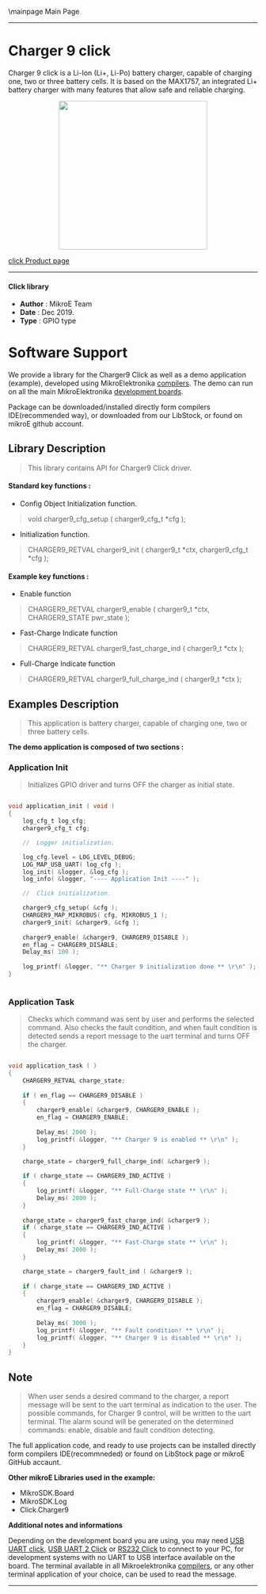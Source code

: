 \mainpage Main Page
 
 

---
# Charger 9 click

Charger 9 click is a Li-Ion (Li+, Li-Po) battery charger, capable of charging one, two or three battery cells. It is based on the MAX1757, an integrated Li+ battery charger with many features that allow safe and reliable charging.

<p align="center">
  <img src="https://download.mikroe.com/images/click_for_ide/charger9_click.png" height=300px>
</p>

[click Product page](https://www.mikroe.com/charger-9-click)

---


#### Click library 

- **Author**        : MikroE Team
- **Date**          : Dec 2019.
- **Type**          : GPIO type


# Software Support

We provide a library for the Charger9 Click 
as well as a demo application (example), developed using MikroElektronika 
[compilers](https:///shop.mikroe.com/compilers). 
The demo can run on all the main MikroElektronika [development boards](https:///shop.mikroe.com/development-boards).

Package can be downloaded/installed directly form compilers IDE(recommended way), or downloaded from our LibStock, or found on mikroE github account. 

## Library Description

> This library contains API for Charger9 Click driver.

#### Standard key functions :

- Config Object Initialization function.
> void charger9_cfg_setup ( charger9_cfg_t *cfg ); 
 
- Initialization function.
> CHARGER9_RETVAL charger9_init ( charger9_t *ctx, charger9_cfg_t *cfg );


#### Example key functions :

- Enable function
> CHARGER9_RETVAL charger9_enable ( charger9_t *ctx, CHARGER9_STATE pwr_state );
 
- Fast-Charge Indicate function
> CHARGER9_RETVAL charger9_fast_charge_ind ( charger9_t *ctx );

- Full-Charge Indicate function
> CHARGER9_RETVAL charger9_full_charge_ind ( charger9_t *ctx );

## Examples Description

> This application is battery charger, capable of charging one, two or three battery cells. 

**The demo application is composed of two sections :**

### Application Init 

> Initializes GPIO driver and turns OFF the charger as initial state.

```c

void application_init ( void )
{
    log_cfg_t log_cfg;
    charger9_cfg_t cfg;

    //  Logger initialization.

    log_cfg.level = LOG_LEVEL_DEBUG;
    LOG_MAP_USB_UART( log_cfg );
    log_init( &logger, &log_cfg );
    log_info( &logger, "---- Application Init ----" );

    //  Click initialization.

    charger9_cfg_setup( &cfg );
    CHARGER9_MAP_MIKROBUS( cfg, MIKROBUS_1 );
    charger9_init( &charger9, &cfg );
    
    charger9_enable( &charger9, CHARGER9_DISABLE );
    en_flag = CHARGER9_DISABLE;
    Delay_ms( 100 );
    
    log_printf( &logger, "** Charger 9 initialization done ** \r\n" );
}
  
```

### Application Task

> Checks which command was sent by user and performs the selected command.
> Also checks the fault condition, and when fault condition is detected sends a report message to the uart terminal 
> and turns OFF the charger. 

```c

void application_task ( )
{   
    CHARGER9_RETVAL charge_state;
    
    if ( en_flag == CHARGER9_DISABLE )
    {
        charger9_enable( &charger9, CHARGER9_ENABLE );
        en_flag = CHARGER9_ENABLE;
        
        Delay_ms( 2000 );
        log_printf( &logger, "** Charger 9 is enabled ** \r\n" );
    }

    charge_state = charger9_full_charge_ind( &charger9 );
                
    if ( charge_state == CHARGER9_IND_ACTIVE )
    {
        log_printf( &logger, "** Full-Charge state ** \r\n" );
        Delay_ms( 2000 );
    }
    
    charge_state = charger9_fast_charge_ind( &charger9 );
    if ( charge_state == CHARGER9_IND_ACTIVE )
    {
        log_printf( &logger, "** Fast-Charge state ** \r\n" );
        Delay_ms( 2000 );
    }

    charge_state = charger9_fault_ind ( &charger9 );
    
    if ( charge_state == CHARGER9_IND_ACTIVE )
    {
        charger9_enable( &charger9, CHARGER9_DISABLE );
        en_flag = CHARGER9_DISABLE;
        
        Delay_ms( 3000 );
        log_printf( &logger, "** Fault condition! ** \r\n" );
        log_printf( &logger, "** Charger 9 is disabled ** \r\n" );
    }
}

```

## Note

> When user sends a desired command to the charger, a report message will be sent to the uart terminal as 
> indication to the user.
> The possible commands, for Charger 9 control, will be written to the uart terminal.
> The alarm sound will be generated on the determined commands: enable, disable and fault condition detecting.

The full application code, and ready to use projects can be  installed directly form compilers IDE(recommneded) or found on LibStock page or mikroE GitHub accaunt.

**Other mikroE Libraries used in the example:** 

- MikroSDK.Board
- MikroSDK.Log
- Click.Charger9

**Additional notes and informations**

Depending on the development board you are using, you may need 
[USB UART click](https:///shop.mikroe.com/usb-uart-click), 
[USB UART 2 Click](https:///shop.mikroe.com/usb-uart-2-click) or 
[RS232 Click](https:///shop.mikroe.com/rs232-click) to connect to your PC, for 
development systems with no UART to USB interface available on the board. The 
terminal available in all Mikroelektronika 
[compilers](https:///shop.mikroe.com/compilers), or any other terminal application 
of your choice, can be used to read the message.



---
